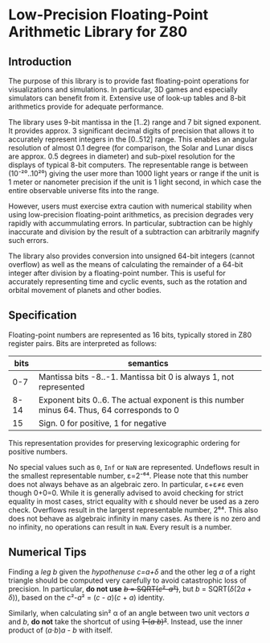 # Low-Precision Floating-Point Arithmetic Library for Z80

## Introduction
The purpose of this library is to provide fast floating-point operations for 
visualizations and simulations. In particular, 3D games and especially simulators 
can benefit from it. Extensive use of look-up tables and 8-bit arithmetics 
provide for adequate performance.

The library uses 9-bit mantissa in the \[1..2) range and 7 bit signed exponent.
It provides approx. 3 significant decimal digits of precision that allows it to 
accurately represent integers in the \[0..512\] range. This enables an angular 
resolution of almost 0.1 degree (for comparison, the Solar and Lunar discs are 
approx. 0.5 degrees in diameter) and sub-pixel resolution for the displays of 
typical 8-bit computers. The representable range is between (10⁻²⁰..10²⁰) giving 
the user more than 1000 light years or range if the unit is 1 meter or nanometer 
precision if the unit is 1 light second, in which case the entire observable 
universe fits into the range.

However, users must exercise extra caution with numerical stability when using 
low-precision floating-point arithmetics, as precision degrades very rapidly with 
accummulating errors. In particular, subtraction can be highly inaccurate and 
division by the result of a subtraction can arbitrarily magnify such errors.

The library also provides conversion into unsigned 64-bit integers (cannot 
overflow) as well as the means of calculating the remainder of a 64-bit integer 
after division by a floating-point number. This is useful for accurately 
representing time and cyclic events, such as the rotation and orbital movement 
of planets and other bodies.

## Specification

Floating-point numbers are represented as 16 bits, typically stored in Z80 register 
pairs. Bits are interpreted as follows:

bits| semantics
--- | ---
0-7 | Mantissa bits -8..-1. Mantissa bit 0 is always 1, not represented
8-14| Exponent bits 0..6. The actual exponent is this number minus 64. Thus, 64 corresponds to 0
15  | Sign. 0 for positive, 1 for negative

This representation provides for preserving lexicographic ordering for positive 
numbers.

No special values such as `0`, `Inf` or `NaN` are represented. Undeflows 
result in the smallest representable number, ε=2⁻⁶⁴. Please note that this number 
does not always behave as an algebraic zero. In particular, ε+ε≠ε even though 0+0=0. 
While it is generally advised to avoid checking for strict equality in most cases, 
strict equality with ε should never be used as a zero check. Overflows result in 
the largerst representable number, 2⁶⁴. This also does not behave as algebraic 
infinity in many cases. As there is no zero and no infinity, no operations can 
result in `NaN`. Every result is a number.

## Numerical Tips

Finding a *leg* *b* given the *hypothenuse* *c=a+δ* and the other leg *a* of a right triangle should
be computed very carefully to avoid catastrophic loss of precision. In particular, **do not use** ~~*b* = SQRT(*c*²-*a*²)~~, but *b* = SQRT(*δ*(2*a* + *δ*)), based on the *c*²-*a*² = (*c* - *a*)(*c* + *a*) identity.

Similarly, when calculating sin² α of an angle between two unit vectors *a* and *b*, **do not** take the shortcut of using ~~1-(*a*⋅*b*)²~~. Instead, use the inner product of (*a*⋅*b*)*a* - *b* with itself.

